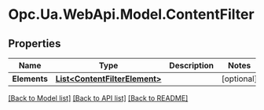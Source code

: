 # Opc.Ua.WebApi.Model.ContentFilter

## Properties

Name | Type | Description | Notes
------------ | ------------- | ------------- | -------------
**Elements** | [**List&lt;ContentFilterElement&gt;**](ContentFilterElement.md) |  | [optional] 

[[Back to Model list]](../README.md#documentation-for-models) [[Back to API list]](../README.md#documentation-for-api-endpoints) [[Back to README]](../README.md)

